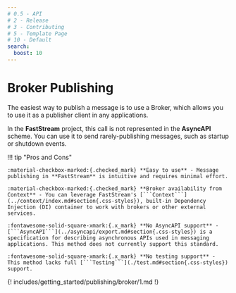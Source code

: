 ```yaml
---
# 0.5 - API
# 2 - Release
# 3 - Contributing
# 5 - Template Page
# 10 - Default
search:
  boost: 10
---
```


# Broker Publishing

The easiest way to publish a message is to use a Broker, which allows you to use it as a publisher client in any applications.

In the **FastStream** project, this call is not represented in the **AsyncAPI** scheme. You can use it to send rarely-publishing messages, such as startup or shutdown events.

!!! tip "Pros and Cons"

    :material-checkbox-marked:{.checked_mark} **Easy to use** - Message publishing in **FastStream** is intuitive and requires minimal effort.

    :material-checkbox-marked:{.checked_mark} **Broker availability from Context** - You can leverage FastStream's [```Context```](../context/index.md#section{.css-styles}), built-in Dependency Injection (DI) container to work with brokers or other external services.

    :fontawesome-solid-square-xmark:{.x_mark} **No AsyncAPI support** - [```AsyncAPI```](../asyncapi/export.md#section{.css-styles}) is a specification for describing asynchronous APIs used in messaging applications. This method does not currently support this standard.

    :fontawesome-solid-square-xmark:{.x_mark} **No testing support** - This method lacks full [```Testing```](./test.md#section{.css-styles}) support.



{! includes/getting_started/publishing/broker/1.md !}
